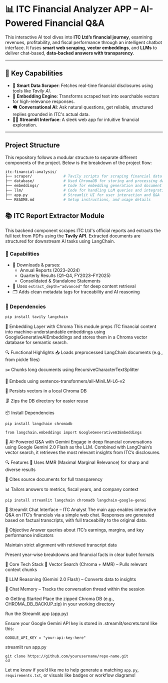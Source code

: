 # 📊 ITC Financial Analyzer APP – AI-Powered Financial Q&A

This interactive AI tool dives into **ITC Ltd’s financial journey**, examining revenues, profitability, and fiscal performance through an intelligent chatbot interface. It fuses **smart web scraping**, **vector embeddings**, and **LLMs** to deliver chat-based, **data-backed answers with transparency**.

---

## 🌟 Key Capabilities

- 🤖 **Smart Data Scraper**: Fetches real-time financial disclosures using tools like *Tavily AI*.
- 🧬 **Embedding Engine**: Transforms scraped text into searchable vectors for high-relevance responses.
- 🗨️ **Conversational AI**: Ask natural questions, get reliable, structured replies grounded in ITC's actual data.
- 🧑‍💻 **Streamlit Interface**: A sleek web app for intuitive financial exploration.

---

## Project Structure

This repository follows a modular structure to separate different components of the project. Below is the breakdown of the project flow:

```bash
itc-financial-analysis/  
├── scraper/              # Tavily scripts for scraping financial data
├── database/             # Used ChromaDB for storing and processing data along with Embeddings
├── embeddings/           # Code for embedding generation and document chunking
├── llm/                  # Code for handling LLM queries and integration
├── app.py                # Streamlit UI for user interaction and Q&A
└── README.md             # Setup instructions, and usage details
```

## 📚 ITC Report Extractor Module

This backend component scrapes ITC Ltd's official reports and extracts the full text from PDFs using the **Tavily API**. Extracted documents are structured for downstream AI tasks using LangChain.

### 📌 Capabilities

- 🔄 Downloads & parses:
  - Annual Reports (2023–2024)
  - Quarterly Results (Q1–Q4, FY2023–FY2025)
  - Consolidated & Standalone Statements
- 🧠 Uses `extract_depth="advanced"` for deep content retrieval
- 🗂️ Adds clean metadata tags for traceability and AI reasoning

### 🧪 Dependencies

```bash
pip install tavily langchain

```
🧠 Embedding Layer with Chroma
This module preps ITC financial content into machine-understandable embeddings using GoogleGenerativeAIEmbeddings and stores them in a Chroma vector database for semantic search.

🔍 Functional Highlights
📥 Loads preprocessed LangChain documents (e.g., from pickle files)

✂️ Chunks long documents using RecursiveCharacterTextSplitter

🧠 Embeds using sentence-transformers/all-MiniLM-L6-v2

💾 Persists vectors in a local Chroma DB

🗜️ Zips the DB directory for easier reuse

📦 Install Dependencies

```
pip install langchain chromadb 

from langchain.embeddings import GoogleGenerativeAIEmbeddings

```

🧠 AI-Powered Q&A with Gemini
Engage in deep financial conversations using Google Gemini 2.0 Flash as the LLM. Combined with LangChain’s vector search, it retrieves the most relevant insights from ITC’s disclosures.

🔍 Features
📂 Uses MMR (Maximal Marginal Relevance) for sharp and diverse results

🧾 Cites source documents for full transparency

📊 Tailors answers to metrics, fiscal years, and company context


```
pip install streamlit langchain chromadb langchain-google-genai

```

💬 Streamlit Chat Interface – ITC Analyst
The main app enables interactive Q&A on ITC’s financials via a simple web chat. Responses are generated based on factual transcripts, with full traceability to the original data.

🎯 Objective
Answer queries about ITC’s earnings, margins, and key performance indicators

Maintain strict alignment with retrieved transcript data

Present year-wise breakdowns and financial facts in clear bullet formats

🧩 Core Tech Stack
🧱 Vector Search (Chroma + MMR) – Pulls relevant context chunks

🔮 LLM Reasoning (Gemini 2.0 Flash) – Converts data to insights

🧠 Chat Memory – Tracks the conversation thread within the session

⚙️ Getting Started
Place the zipped Chroma DB (e.g., CHROMA_DB_BACKUP.zip) in your working directory

Run the Streamlit app (app.py)

Ensure your Google Gemini API key is stored in .streamlit/secrets.toml like this:

```
GOOGLE_API_KEY = "your-api-key-here"

```
streamlit run app.py

```
git clone https://github.com/yourusername/repo-name.git
cd
```




Let me know if you’d like me to help generate a matching `app.py`, `requirements.txt`, or visuals like badges or workflow diagrams!



